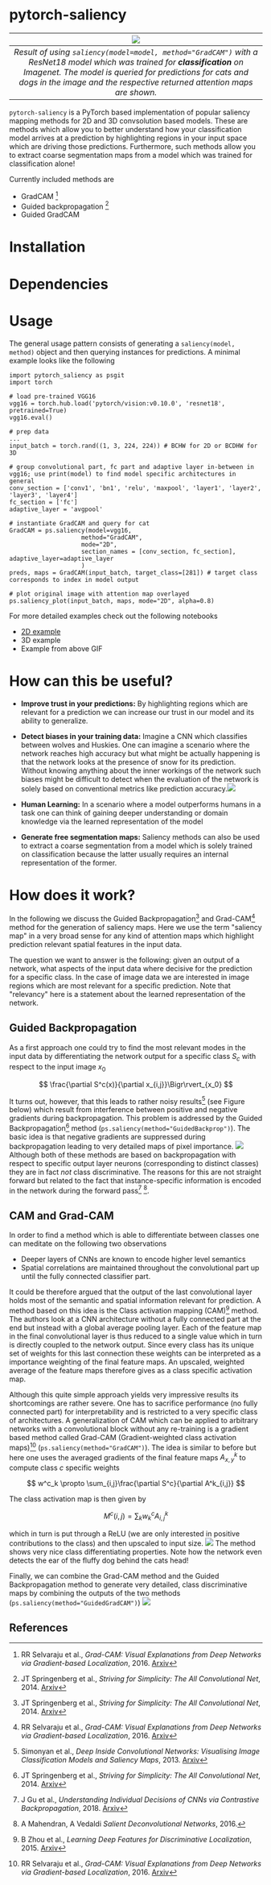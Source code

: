 # pytorch-saliency
|![](docs/images/kittydoggo.gif)|
|:--:| 
|*Result of using `saliency(model=model, method="GradCAM")` with a ResNet18 model which was trained for **classification** on Imagenet. The model is queried for predictions for cats and dogs in the image and the respective returned attention maps are shown.*|

`pytorch-saliency` is a PyTorch based implementation of popular saliency mapping methods for 2D and 3D convsolution based models. These are methods which allow you to better understand how your classification model arrives at a prediction by highlighting regions in your input space which are driving those predictions. Furthermore, such methods allow you to extract coarse segmentation maps from a model which was trained for classification alone!

Currently included methods are 
* GradCAM [^6]
* Guided backpropagation [^2]
* Guided GradCAM

# Installation
# Dependencies
# Usage
The general usage pattern consists of generating a `saliency(model, method)` object and then querying instances for predictions. A minimal example looks like the following
````
import pytorch_saliency as psgit 
import torch

# load pre-trained VGG16
vgg16 = torch.hub.load('pytorch/vision:v0.10.0', 'resnet18', pretrained=True)
vgg16.eval()

# prep data
...
input_batch = torch.rand((1, 3, 224, 224)) # BCHW for 2D or BCDHW for 3D

# group convolutional part, fc part and adaptive layer in-between in vgg16; use print(model) to find model specific architectures in general
conv_section = ['conv1', 'bn1', 'relu', 'maxpool', 'layer1', 'layer2', 'layer3', 'layer4']
fc_section = ['fc']
adaptive_layer = 'avgpool'

# instantiate GradCAM and query for cat
GradCAM = ps.saliency(model=vgg16, 
                    method="GradCAM", 
                    mode="2D", 
                    section_names = [conv_section, fc_section], adaptive_layer=adaptive_layer
                    )
preds, maps = GradCAM(input_batch, target_class=[281]) # target class corresponds to index in model output

# plot original image with attention map overlayed
ps.saliency_plot(input_batch, maps, mode="2D", alpha=0.8)
````

For more detailed examples check out the following notebooks
* [2D example](./examples/minimal_example.ipynb)
* 3D example
* Example from above GIF

# How can this be useful?
* **Improve trust in your predictions:** By highlighting regions which are relevant for a prediction we can increase our trust in our model and its ability to generalize. 
* **Detect biases in your training data:** Imagine a CNN which classifies between wolves and Huskies. One can imagine a scenario where the network reaches high accuracy but what might be actually happening is that the network looks at the presence of snow for its prediction. Without knowing anything about the inner workings of the network such biases might be difficult to detect when the evaluation of the network is solely based on conventional metrics like prediction accuracy.![](docs/images/2022-11-15-13-38-12.png)

* **Human Learning:** In a scenario where a model outperforms humans in a task one can think of gaining deeper understanding or domain knowledge via the learned representation of the model
* **Generate free segmentation maps:** Saliency methods can also be used to extract a coarse segmentation from a model which is solely trained on classification because the latter usually requires an internal representation of the former. 

# How does it work? 

In the following we discuss the Guided Backpropagation[^2] and Grad-CAM[^6] method for the generation of saliency maps. Here we use the term "saliency map" in a very broad sense for any kind of attention maps which highlight prediction relevant spatial features in the input data.

The question we want to answer is the following: given an output of a network, what aspects of the input data where decisive for the prediction for a specific class. In the case of image data we are interested in image regions which are most relevant for a specific prediction. Note that "relevancy" here is a statement about the learned representation of the network.

## Guided Backpropagation

As a first approach one could try to find the most relevant modes in the input data by differentiating the network output for a specific class $S_c$ with respect to the input image $x_0$

$$
 \frac{\partial S^c(x)}{\partial x_{i,j}}\Bigr\rvert_{x_0}
$$

It turns out, however, that this leads to rather noisy results[^1] (see Figure below) which result from interference between positive and negative gradients during backpropagation. This problem is addressed by the Guided Backpropagation[^2] method (`ps.saliency(method="GuidedBackprop")`). The basic idea is that negative gradients are suppressed during backpropagation leading to very detailed maps of pixel importance.
![](docs/images/2022-11-15-14-13-59.png)
Although both of these methods are based on backpropagation with respect to specific output layer neurons (corresponding to distinct classes) they are in fact *not* class discriminative. The reasons for this are not straight forward but related to the fact that instance-specific information is encoded in the network during the forward pass[^3] [^4].

## CAM and Grad-CAM
In order to find a method which is able to differentiate between classes one can meditate on the following two observations

* Deeper layers of CNNs are known to encode higher level semantics
* Spatial correlations are maintained throughout the convolutional part up until the fully connected classifier part.

It could be therefore argued that the output of the last convolutional layer holds most of the semantic and spatial information relevant for prediction. A method based on this idea is the Class activation mapping (CAM)[^5] method. The authors look at a CNN architecture without a fully connected part at the end but instead with a global average pooling layer. Each of the feature map in the final convolutional layer is thus reduced to a single value which in turn is directly coupled to the network output. Since every class has its unique set of weights for this last connection these weights can be interpreted as a importance weighting of the final feature maps. An upscaled, weighted average of the feature maps therefore gives as a class specific activation map.

Although this quite simple approach yields very impressive results its shortcomings are rather severe. One has to sacrifice performance (no fully connected part) for interpretability and is restricted to a very specific class of architectures. A generalization of CAM which can be applied to arbitrary networks with a convolutional block without any re-training is a gradient based method called Grad-CAM (Gradient-weighted class activation maps)[^6] (`ps.saliency(method="GradCAM")`). The idea is similar to before but here one uses the averaged gradients of the final feature maps $A^k_{x,y}$ to compute class $c$ specific weights

$$
w^c_k \propto \sum_{i,j}\frac{\partial S^c}{\partial A^k_{i,j}}
$$

The class activation map is then given by

$$
M^c(i,j) = \sum_k w^c_kA^k_{i,j}
$$

which in turn is put through a ReLU (we are only interested in positive contributions to the class) and then upscaled to input size.
![](docs/images/2022-11-15-14-27-42.png)
The method shows very nice class differentiating properties. Note how the network even detects the ear of the fluffy dog behind the cats head!

Finally, we can combine the Grad-CAM method and the Guided Backpropagation method to generate very detailed, class discriminative maps by combining the outputs of the two methods (`ps.saliency(method="GuidedGradCAM")`)
![](docs/images/2022-11-15-14-31-09.png)

## References
[^1]: Simonyan et al., *Deep Inside Convolutional Networks: Visualising Image Classification Models and Saliency Maps*, 2013. [Arxiv](https://arxiv.org/pdf/1312.6034.pdf)
[^2]: JT Springenberg et al., *Striving for Simplicity: The All Convolutional Net*, 2014. [Arxiv](https://arxiv.org/pdf/1412.6806.pdf)
[^3]: J Gu et al., *Understanding Individual Decisions of CNNs via Contrastive Backpropagation*, 2018. [Arxiv](https://arxiv.org/pdf/1812.02100.pdf)
[^4]: A Mahendran, A Vedaldi *Salient Deconvolutional Networks*, 2016.
[^5]: B Zhou et al., *Learning Deep Features for Discriminative Localization*, 2015. [Arxiv](https://arxiv.org/pdf/1512.04150.pdf)
[^6]: RR Selvaraju et al., *Grad-CAM: Visual Explanations from Deep Networks via Gradient-based Localization*, 2016. [Arxiv](https://arxiv.org/pdf/1610.02391.pdf)